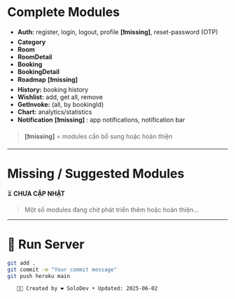 # Complete Modules          

- **Auth:** register, login, logout, profile  **[❗missing]**, reset-password (OTP)  
- **Category**  
- **Room**  
- **RoomDetail**  
- **Booking**  
- **BookingDetail**  
- **Roadmap**  **[❗missing]**  
- **History:** booking history  
- **Wishlist:** add, get all, remove  
- **GetInvoke:** (all, by bookingId)  
- **Chart:** analytics/statistics  
- **Notification** **[❗missing]** : app notifications, notification bar  
  
>**[❗missing]** = modules cần bổ sung hoặc hoàn thiện

---

# Missing / Suggested Modules

⏳ **CHƯA CẬP NHẬT**  
> Một số modules đang chờ phát triển thêm hoặc hoàn thiện...

---

# 🚀 Run Server

```bash
git add .
git commit -m "Your commit message"
git push heroku main
```

```markdown
   👨‍💻 Created by ❤️ SoloDev • Updated: 2025-06-02
